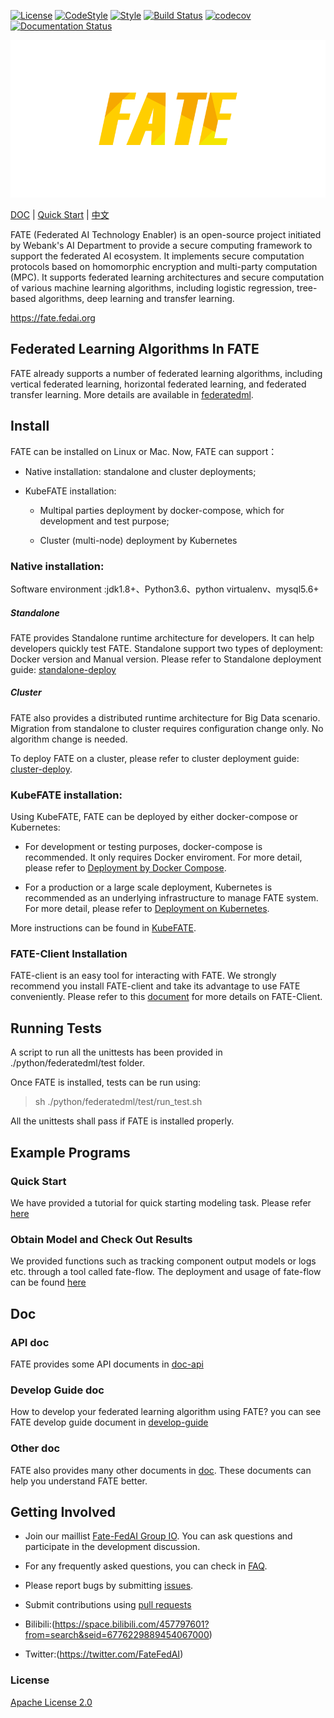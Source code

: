 [![License](https://img.shields.io/badge/License-Apache%202.0-blue.svg)](https://opensource.org/licenses/Apache-2.0) [![CodeStyle](https://img.shields.io/badge/Check%20Style-Google-brightgreen)](https://checkstyle.sourceforge.io/google_style.html) [![Style](https://img.shields.io/badge/Check%20Style-Black-black)](https://checkstyle.sourceforge.io/google_style.html) [![Build Status](https://travis-ci.org/FederatedAI/FATE.svg?branch=master)](https://travis-ci.org/FederatedAI/FATE)
[![codecov](https://codecov.io/gh/FederatedAI/FATE/branch/master/graph/badge.svg)](https://codecov.io/gh/FederatedAI/FATE)
[![Documentation Status](https://readthedocs.org/projects/fate/badge/?version=latest)](https://fate.readthedocs.io/en/latest/?badge=latest)

<div align="center">
  <img src="./doc/images/FATE_logo.png">
</div>

[DOC](./doc) | [Quick Start](./examples/pipeline/README.rst) | [中文](./README_zh.md)

FATE (Federated AI Technology Enabler) is an open-source project initiated by Webank's AI Department to provide a secure computing framework to support the federated AI ecosystem. It implements secure computation protocols based on homomorphic encryption and multi-party computation (MPC). It supports federated learning architectures and secure computation of various machine learning algorithms, including logistic regression, tree-based algorithms, deep learning and transfer learning.

<https://fate.fedai.org>


## Federated Learning Algorithms In FATE
FATE already supports a number of federated learning algorithms, including vertical federated learning, horizontal federated learning, and federated transfer learning. More details are available in [federatedml](./python/federatedml).


## Install

FATE can be installed on Linux or Mac. Now, FATE can support：

* Native installation: standalone and cluster deployments;

* KubeFATE installation:

	- Multipal parties deployment by docker-compose, which for development and test purpose;

	- Cluster (multi-node) deployment by Kubernetes

### Native installation:
Software environment :jdk1.8+、Python3.6、python virtualenv、mysql5.6+

##### Standalone
FATE provides Standalone runtime architecture for developers. It can help developers quickly test FATE. Standalone support two types of deployment: Docker version and Manual version. Please refer to Standalone deployment guide: [standalone-deploy](./standalone-deploy/)

##### Cluster
FATE also provides a distributed runtime architecture for Big Data scenario. Migration from standalone to cluster requires configuration change only. No algorithm change is needed.

To deploy FATE on a cluster, please refer to cluster deployment guide: [cluster-deploy](./cluster-deploy).

### KubeFATE installation:
Using KubeFATE, FATE can be deployed by either docker-compose or Kubernetes:

* For development or testing purposes, docker-compose is recommended. It only requires Docker enviroment. For more detail, please refer to [Deployment by Docker Compose](https://github.com/FederatedAI/KubeFATE/tree/master/docker-deploy).

* For a production or a large scale deployment, Kubernetes is recommended as an underlying infrastructure to manage FATE system. For more detail, please refer to [Deployment on Kubernetes](https://github.com/FederatedAI/KubeFATE/blob/master/k8s-deploy).

More instructions can be found in [KubeFATE](https://github.com/FederatedAI/KubeFATE).

### FATE-Client Installation
FATE-client is an easy tool for interacting with FATE. We strongly recommend you install FATE-client and take its advantage to use FATE conveniently. Please refer to this [document](./python/fate_client/README.rst) for more details on FATE-Client.


## Running Tests

A script to run all the unittests has been provided in ./python/federatedml/test folder.

Once FATE is installed, tests can be run using:

> sh ./python/federatedml/test/run_test.sh

All the unittests shall pass if FATE is installed properly.

## Example Programs

### Quick Start

We have provided a tutorial for quick starting modeling task. Please refer [here](./examples/pipeline/README.rst)

###  Obtain Model and Check Out Results
We provided functions such as tracking component output models or logs etc. through a tool called fate-flow. The deployment and usage of fate-flow can be found [here](./python/fate_flow/README.md)


## Doc
### API doc
FATE provides some API documents in [doc-api](https://fate.readthedocs.io/en/latest/?badge=latest)
### Develop Guide doc
How to develop your federated learning algorithm using FATE? you can see FATE develop guide document in [develop-guide](./doc/develop_guide.rst)
### Other doc
FATE also provides many other documents in [doc](./doc/). These documents can help you understand FATE better.

## Getting Involved

*  Join our maillist [Fate-FedAI Group IO](https://groups.io/g/Fate-FedAI). You can ask questions and participate in the development discussion.

*  For any frequently asked questions, you can check in [FAQ](https://github.com/FederatedAI/FATE/wiki).

*  Please report bugs by submitting [issues](https://github.com/FederatedAI/FATE/issues).

*  Submit contributions using [pull requests](https://github.com/FederatedAI/FATE/pulls)

* Bilibili:(https://space.bilibili.com/457797601?from=search&seid=6776229889454067000)

* Twitter:(https://twitter.com/FateFedAI)

### License
[Apache License 2.0](LICENSE)

